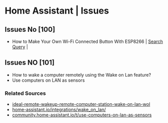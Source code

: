 # Home Assistant | Issues 
## Issues No [100]
 * How to Make Your Own Wi-Fi Connected Button With ESP8266 | <a href="">Search Query</a> | 


## Issues NO [101]
  * How to wake a computer remotely using the Wake on Lan feature?
  * Use computers on LAN as sensors 
### Related Sources
  * <a href="https://www.pointdev.com/en/faq/faq-ideal-remote-wakeup-remote-computer-station-wake-on-lan-wol-id-943.html"> ideal-remote-wakeup-remote-computer-station-wake-on-lan-wol</a>
  * <a href="https://www.home-assistant.io/integrations/wake_on_lan/">home-assistant.io/integrations/wake_on_lan/</a>
  * <a href="https://community.home-assistant.io/t/use-computers-on-lan-as-sensors/13536">community.home-assistant.io/t/use-computers-on-lan-as-sensors</a>
